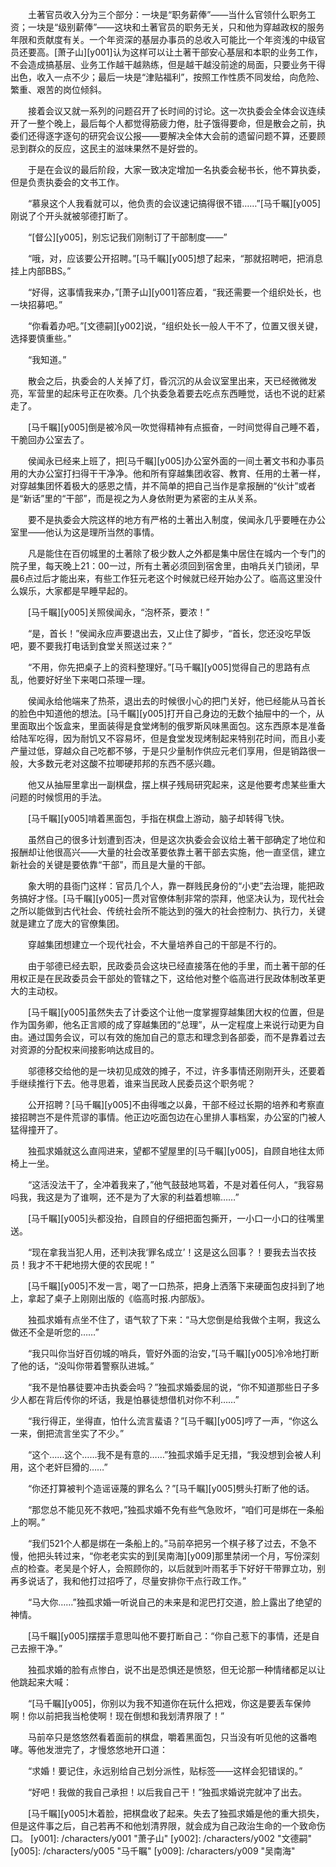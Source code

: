 　　土著官员收入分为三个部分：一块是“职务薪俸”——当什么官领什么职务工资；一块是“级别薪俸”——这块和土著官员的职务无关，只和他为穿越政权的服务年限和贡献度有关。一个年资深的基层办事员的总收入可能比一个年资浅的中级官员还要高。[萧子山][y001]认为这样可以让土著干部安心基层和本职的业务工作，不会造成搞基层、业务工作越干越熟练，但是越干越没前途的局面，只要业务干得出色，收入一点不少；最后一块是“津贴福利”，按照工作性质不同发给，向危险、繁重、艰苦的岗位倾斜。

　　接着会议又就一系列的问题召开了长时间的讨论。这一次执委会全体会议连续开了一整个晚上，最后每个人都觉得筋疲力倦，肚子饿得要命，但是散会之前，执委们还得逐字逐句的研究会议公报——要解决全体大会前的遗留问题不算，还要顾忌到群众的反应，这民主的滋味果然不是好尝的。

　　于是在会议的最后阶段，大家一致决定增加一名执委会秘书长，他不算执委，但是负责执委会的文书工作。

　　“慕泉这个人我看就可以，他负责的会议速记搞得很不错……”[马千瞩][y005]刚说了个开头就被邬德打断了。

　　“[督公][y005]，别忘记我们刚制订了干部制度——”

　　“哦，对，应该要公开招聘。”[马千瞩][y005]想了起来，“那就招聘吧，把消息挂上内部BBS。”

　　“好得，这事情我来办，”[萧子山][y001]答应着，“我还需要一个组织处长，也一块招募吧。”

　　“你看着办吧。”[文德嗣][y002]说，“组织处长一般人干不了，位置又很关键，选择要慎重些。”

　　“我知道。”

　　散会之后，执委会的人关掉了灯，昏沉沉的从会议室里出来，天已经微微发亮，军营里的起床号正在吹奏。几个执委急着要去吃点东西睡觉，话也不说的赶紧走了。

　　[马千瞩][y005]倒是被冷风一吹觉得精神有点振奋，一时间觉得自己睡不着，干脆回办公室去了。

　　侯闻永已经来上班了，把[马千瞩][y005]办公室外面的一间土著文书和办事员用的大办公室打扫得干干净净。他和所有穿越集团收容、教育、任用的土著一样，对穿越集团怀着极大的感恩之情，并不简单的把自己当作是拿报酬的“伙计”或者是“新话”里的“干部”，而是视之为人身依附更为紧密的主从关系。

　　要不是执委会大院这样的地方有严格的土著出入制度，侯闻永几乎要睡在办公室里——他认为这是理所当然的事情。

　　凡是能住在百仞城里的土著除了极少数人之外都是集中居住在城内一个专门的院子里，每天晚上21：00一过，所有土著必须回到宿舍里，由哨兵关门锁闭，早晨6点过后才能出来，有些工作狂元老这个时候就已经开始办公了。临高这里没什么娱乐，大家都是早睡早起的。

　　[马千瞩][y005]关照侯闻永，“泡杯茶，要浓！”

　　“是，首长！”侯闻永应声要退出去，又止住了脚步，“首长，您还没吃早饭吧，要不要我打电话到食堂关照送过来？”

　　“不用，你先把桌子上的资料整理好。”[马千瞩][y005]觉得自己的思路有点乱，他要好好坐下来喝口茶理一理。

　　侯闻永给他端来了热茶，退出去的时候很小心的把门关好，他已经能从马首长的脸色中知道他的想法。[马千瞩][y005]打开自己身边的无数个抽屉中的一个，从里面取出个饭盒来，里面装得是食堂烤制的俄罗斯风味黑面包。这东西原本是准备给陆军吃得，因为耐饥又不容易坏，但是食堂发现烤制起来特别花时间，而且小麦产量过低，穿越众自己吃都不够，于是只少量制作供应元老们享用，但是销路很一般，大多数元老对这酸不拉唧硬邦邦的东西不感兴趣。

　　他又从抽屉里拿出一副棋盘，摆上棋子残局研究起来，这是他要考虑某些重大问题的时候惯用的手法。

　　[马千瞩][y005]啃着黑面包，手指在棋盘上游动，脑子却转得飞快。

　　虽然自己的很多计划遭到否决，但是这次执委会会议给土著干部确定了地位和报酬却让他很高兴——大量的社会改革要依靠土著干部去实施，他一直坚信，建立新社会的关键是要依靠“干部”，而且是大量的干部。

　　象大明的县衙门这样：官员几个人，靠一群贱民身份的“小吏”去治理，能把政务搞好才怪。[马千瞩][y005]一贯对官僚体制非常的崇拜，他坚决认为，现代社会之所以能做到古代社会、传统社会所不能达到的强大的社会控制力、执行力，关键就是建立了庞大的官僚集团。

　　穿越集团想建立一个现代社会，不大量培养自己的干部是不行的。

　　由于邬德已经去职，民政委员会这块已经直接落在他的手里，而土著干部的任用权正是在民政委员会干部处的管辖之下，这给他对整个临高进行民政体制改革更大的主动权。

　　[马千瞩][y005]虽然失去了计委这个让他一度掌握穿越集团大权的位置，但是作为国务卿，他名正言顺的成了穿越集团的“总理”，从一定程度上来说行动更为自由。通过国务会议，可以有效的施加自己的意志和理念到各部委，而不是靠着过去对资源的分配权来间接影响达成目的。

　　邬德移交给他的是一块初见成效的摊子，不过，许多事情还刚刚开头，还要着手继续推行下去。他寻思着，谁来当民政人民委员这个职务呢？

　　公开招聘？[马千瞩][y005]不由得嗤之以鼻，干部不经过长期的培养和考察直接招聘岂不是件荒谬的事情。他正边吃面包边在心里排人事档案，办公室的门被人猛得撞开了。

　　独孤求婚就这么直闯进来，望都不望屋里的[马千瞩][y005]，自顾自地往太师椅上一坐。

　　“这活没法干了，全冲着我来了，”他气鼓鼓地骂着，不是对着任何人，“我容易吗我，我这是为了谁啊，还不是为了大家的利益着想嘛……”

　　[马千瞩][y005]头都没抬，自顾自的仔细把面包撕开，一小口一小口的往嘴里送。

　　“现在拿我当犯人用，还判决我‘罪名成立’！这是这么回事？！要我去当农技员！我才不干耙地捞大便的农民呢！”

　　[马千瞩][y005]不发一言，喝了一口热茶，把身上洒落下来硬面包皮抖到了地上，拿起了桌子上刚刚出版的《临高时报.内部版》。

　　独孤求婚有点坐不住了，语气软了下来：“马大您倒是给我做个主啊，我这么做还不全是听您的……”

　　“我只叫你当好百仞城的哨兵，管好外面的治安，”[马千瞩][y005]冷冷地打断了他的话，“没叫你带着警察队进城。”

　　“我不是怕暴徒要冲击执委会吗？”独孤求婚委屈的说，“你不知道那些日子多少人都在背后传你的坏话，我是怕暴徒想借机对你不利……”

　　“我行得正，坐得直，怕什么流言蜚语？”[马千瞩][y005]哼了一声，“你这么一来，倒把流言坐实了不少。”

　　“这个……这个……我不是有意的……”独孤求婚手足无措，“我没想到会被人利用，这个老奸巨猾的……”

　　“你还打算被判个造谣诬蔑的罪名么？”[马千瞩][y005]劈头打断了他的话。

　　“那您总不能见死不救吧，”独孤求婚不免有些气急败坏，“咱们可是绑在一条船上的啊。”

　　“我们521个人都是绑在一条船上的。”马前卒把另一个棋子移了过去，不急不慢，他把头转过来，“你老老实实的到[吴南海][y009]那里禁闭一个月，写份深刻点的检查。老吴是个好人，会照顾你的，以后就到叶雨茗手下好好干带罪立功，别再多说话了，我和他打过招呼了，尽量安排你干点行政工作。”

　　“马大你……”独孤求婚一听说自己的未来是和泥巴打交道，脸上露出了绝望的神情。

　　[马千瞩][y005]摆摆手意思叫他不要打断自己：“你自己惹下的事情，还是自己去擦干净。”

　　独孤求婚的脸有点惨白，说不出是恐惧还是愤怒，但无论那一种情绪都足以让他跳起来大喊：

　　“[马千瞩][y005]，你别以为我不知道你在玩什么把戏，你这是要丢车保帅啊！你以前把我当枪使啊！现在倒想和我划清界限了！”

　　马前卒只是悠悠然看着面前的棋盘，嚼着黑面包，只当没有听见他的这番咆哮。等他发泄完了，才慢悠悠地开口道：

　　“求婚！要记住，永远别给自己划分派性，贴标签——这样会犯错误的。”

　　“好吧！我做的我自己承担！以后我自己干！”独孤求婚说完就冲了出去。

　　[马千瞩][y005]木着脸，把棋盘收了起来。失去了独孤求婚是他的重大损失，但是这件事之后，自己若再不和他划清界限，就会成为自己政治生命的一个致命伤口。
[y001]: /characters/y001 "萧子山"
[y002]: /characters/y002 "文德嗣"
[y005]: /characters/y005 "马千瞩"
[y009]: /characters/y009 "吴南海"
